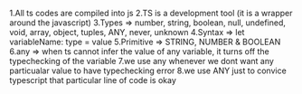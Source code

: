 1.All ts codes are compiled into js
2.TS is a development tool (it is a wrapper around the javascript)
3.Types => number, string, boolean, null, undefined, void, array, object, tuples, ANY, never, unknown
4.Syntax => let variableName: type = value
5.Primitive => STRING, NUMBER & BOOLEAN
6.any => when ts cannot infer the value of any variable, it turns off the typechecking of the variable
7.we use any whenever we dont want any particualar value to have typechecking error
8.we use ANY just to convice typescript that particular line of code is okay
